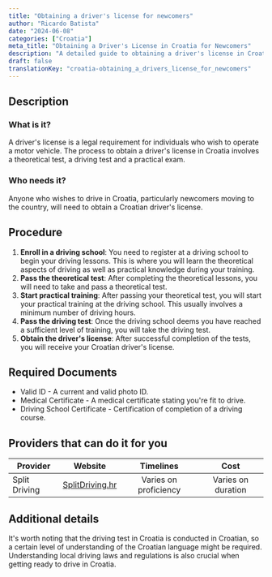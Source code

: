 ```yaml
---
title: "Obtaining a driver's license for newcomers"
author: "Ricardo Batista"
date: "2024-06-08"
categories: ["Croatia"]
meta_title: "Obtaining a Driver's License in Croatia for Newcomers"
description: "A detailed guide to obtaining a driver's license in Croatia for newcomers."
draft: false
translationKey: "croatia-obtaining_a_drivers_license_for_newcomers"
---
```


## Description
### What is it?
A driver's license is a legal requirement for individuals who wish to operate a motor vehicle. The process to obtain a driver's license in Croatia involves a theoretical test, a driving test and a practical exam.

### Who needs it?
Anyone who wishes to drive in Croatia, particularly newcomers moving to the country, will need to obtain a Croatian driver's license.

## Procedure
1. **Enroll in a driving school**: You need to register at a driving school to begin your driving lessons. This is where you will learn the theoretical aspects of driving as well as practical knowledge during your training.
2. **Pass the theoretical test**: After completing the theoretical lessons, you will need to take and pass a theoretical test.
3. **Start practical training**: After passing your theoretical test, you will start your practical training at the driving school. This usually involves a minimum number of driving hours.
4. **Pass the driving test**: Once the driving school deems you have reached a sufficient level of training, you will take the driving test.
5. **Obtain the driver's license**: After successful completion of the tests, you will receive your Croatian driver's license.

## Required Documents
- Valid ID - A current and valid photo ID.
- Medical Certificate - A medical certificate stating you're fit to drive.
- Driving School Certificate - Certification of completion of a driving course.

## Providers that can do it for you

| Provider        |     Website     |     Timelines    |       Cost      |
| --------------- | --------------- |  :-------------: | :-------------: |
| Split Driving   |  [SplitDriving.hr](http://www.splitdriving.hr/)       |   Varies on proficiency      |  Varies on duration      |

## Additional details
It's worth noting that the driving test in Croatia is conducted in Croatian, so a certain level of understanding of the Croatian language might be required. Understanding local driving laws and regulations is also crucial when getting ready to drive in Croatia.
